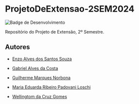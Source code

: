 # ProjetoDeExtensao-2SEM2024

![Badge de Desenvolvimento](http://img.shields.io/static/v1?label=STATUS&message=EM%20DESENVOLVIMENTO&color=1E90FF&style=for-the-badge)

Repositório do Projeto de Extensão, 2º Semestre.

## Autores

- [Enzo Alves dos Santos Souza]()

- [Gabriel Alves da Costa]()

- [Guilherme Marques Norbona](https://github.com/guinorbona)

- [Maria Eduarda Ribeiro Padovani Loschi]()

- [Wellingtom da Cruz Gomes](https://github.com/wellingtoncgomes)
